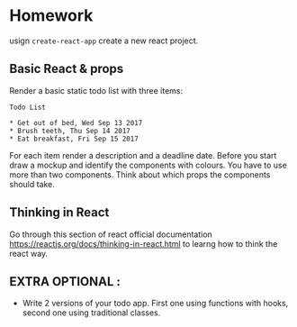# Homework

usign `create-react-app` create a new react project.

## Basic React & props

Render a basic static todo list with three items:

```
Todo List

* Get out of bed, Wed Sep 13 2017
* Brush teeth, Thu Sep 14 2017
* Eat breakfast, Fri Sep 15 2017
```

For each item render a description and a deadline date. Before you start draw a mockup and identify the components with colours. You have to use more than two components. Think about which props the components should take.

## Thinking in React
Go through this section of react official documentation https://reactjs.org/docs/thinking-in-react.html to learng how to think the react way.

## EXTRA OPTIONAL :

- Write 2 versions of your todo app. First one using functions with hooks, second one using traditional classes.



